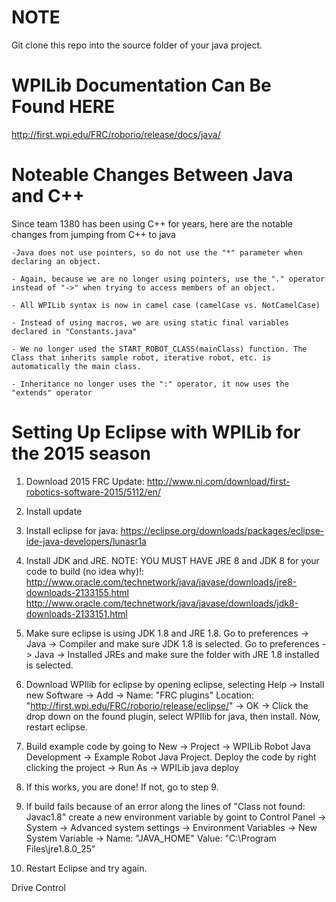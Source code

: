 NOTE
======================================
Git clone this repo into the source folder of your java project.

WPILib Documentation Can Be Found HERE
======================================
http://first.wpi.edu/FRC/roborio/release/docs/java/

Noteable Changes Between Java and C++
======================================
Since team 1380 has been using C++ for years, here are the notable changes from jumping from C++ to java 

	-Java does not use pointers, so do not use the "*" parameter when declaring an object.
	
	- Again, because we are no longer using pointers, use the "." operator instead of "->" when trying to access members of an object.
	
	- All WPILib syntax is now in camel case (camelCase vs. NotCamelCase)
	
	- Instead of using macros, we are using static final variables declared in "Constants.java"
	
	- We no longer used the START_ROBOT_CLASS(mainClass) function. The Class that inherits sample robot, iterative robot, etc. is automatically the main class.
	
	- Inheritance no longer uses the ":" operator, it now uses the "extends" operator

Setting Up Eclipse with WPILib for the 2015 season
======================================
1. Download 2015 FRC Update: http://www.ni.com/download/first-robotics-software-2015/5112/en/

2. Install update

3. Install eclipse for java: https://eclipse.org/downloads/packages/eclipse-ide-java-developers/lunasr1a

4. Install JDK and JRE. NOTE: YOU MUST HAVE JRE 8 and JDK 8 for your code to build (no idea why)!: 
http://www.oracle.com/technetwork/java/javase/downloads/jre8-downloads-2133155.html
http://www.oracle.com/technetwork/java/javase/downloads/jdk8-downloads-2133151.html

5. Make sure eclipse is using JDK 1.8 and JRE 1.8. Go to preferences -> Java -> Compiler and make sure JDK 1.8 is selected. Go to
preferences -> Java -> Installed JREs and make sure the folder with JRE 1.8 installed is selected. 

6. Download WPIlib for eclipse by opening eclipse, selecting Help -> Install new Software -> Add -> Name: "FRC plugins" Location: "http://first.wpi.edu/FRC/roborio/release/eclipse/" -> OK -> Click the drop down 
on the found plugin, select WPIlib for java, then install. Now, restart eclipse.

7. Build example code by going to New -> Project -> WPILib Robot Java Development -> Example Robot Java Project. Deploy the code by right clicking the project -> Run As -> WPILib java deploy 

8. If this works, you are done! If not, go to step 9.

9. If build fails because of an error along the lines of "Class not found: Javac1.8" create a new environment variable by goint to Control Panel -> System -> Advanced system settings -> Environment Variables
-> New System Variable -> Name: "JAVA_HOME" Value: "C:\Program Files\jre1.8.0_25"

10. Restart Eclipse and try again. 


Drive Control
